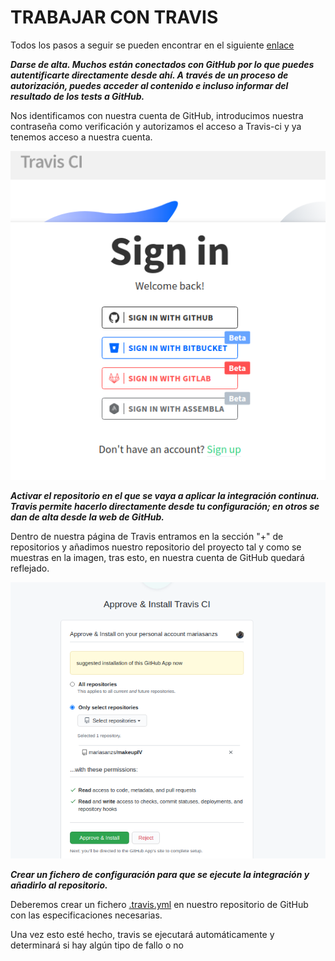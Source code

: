 # TRABAJAR CON TRAVIS 

Todos los pasos a seguir se pueden encontrar en el siguiente [enlace](https://docs.travis-ci.com/user/tutorial/)

***Darse de alta. Muchos están conectados con GitHub por lo que puedes autentificarte directamente desde ahí. A través de un proceso de autorización, puedes acceder al contenido e incluso informar del resultado de los tests a GitHub.***

Nos identificamos con nuestra cuenta de GitHub, introducimos nuestra contraseña como verificación y autorizamos el acceso a Travis-ci y ya tenemos acceso a nuestra cuenta.

![Sing In](https://github.com/mariasanzs/EjerciciosIV/blob/master/img/9-SignIn.png)

***Activar el repositorio en el que se vaya a aplicar la integración continua. Travis permite hacerlo directamente desde tu configuración; en otros se dan de alta desde la web de GitHub.***

Dentro de nuestra página de Travis entramos en la sección "+" de repositorios y añadimos nuestro repositorio del proyecto tal y como se muestras en la imagen, tras esto, en nuestra cuenta de GitHub quedará reflejado.

![ActivarRepositorio](https://github.com/mariasanzs/EjerciciosIV/blob/master/img/activarRepositorio.png)

***Crear un fichero de configuración para que se ejecute la integración y añadirlo al repositorio.***

Deberemos crear un fichero [.travis.yml](https://github.com/mariasanzs/makeupIV/blob/master/.travis.yml) en nuestro repositorio de GitHub con las especificaciones necesarias.

Una vez esto esté hecho, travis se ejecutará automáticamente y determinará si hay algún tipo de fallo o no
